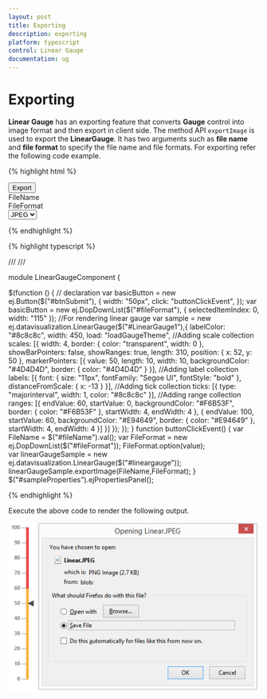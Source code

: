 ```yaml
---
layout: post
title: Exporting
description: exporting
platform: typescript
control: Linear Gauge
documentation: ug
---
```


# Exporting

**Linear Gauge** has an exporting feature that converts **Gauge** control into image format and then export in client side. The method API `exportImage` is used to export the **LinearGauge**. It has two arguments such as **file name** and **file format** to specify the file name and file formats. For exporting refer the following code example.


{% highlight html %}

<div id="LinearGauge1"></div>
<button id="btnSubmit">Export</button>
<div id=" fileName ">FileName </div>
<div id=" fileFormat ">FileFormat </div>
<select id="fileFormat">
    <option value="JPEG">JPEG</option>
    <option value="PNG">PNG</option>
</select>

{% endhighlight %}

{% highlight typescript  %}

/// <reference path="../tsfiles/jquery.d.ts"></reference>
/// <reference path="../tsfiles/ej.web.all.d.ts"></reference>

module LinearGaugeComponent {

$(function () {
        // declaration
        var basicButton = new ej.Button($("#btnSubmit"), {
            width: "50px", click: "buttonClickEvent", 
        });
        var basicButton = new ej.DopDownList($("#fileFormat"), {
            selectedItemIndex: 0, width: "115" 
        });
        //For rendering linear gauge
       var sample = new ej.datavisualization.LinearGauge($("#LinearGauge1"),{
            labelColor: "#8c8c8c", width: 450, load: "loadGaugeTheme",
            //Adding scale collection
            scales: [{
                width: 4, border: { color: "transparent", width: 0 }, showBarPointers: false, showRanges: true, length: 310,
                position: { x: 52, y: 50 }, markerPointers: [{
                    value: 50, length: 10, width: 10, backgroundColor: "#4D4D4D", border: { color: "#4D4D4D" }
                }],
                //Adding label collection
                labels: [{ font: { size: "11px", fontFamily: "Segoe UI", fontStyle: "bold" }, distanceFromScale: { x: -13 } }],
                //Adding tick collection
                ticks: [{ type: "majorinterval", width: 1, color: "#8c8c8c" }],
                //Adding range collection
                ranges: [{
                    endValue: 60,
                    startValue: 0,
                    backgroundColor: "#F6B53F",
                    border: { color: "#F6B53F" }, startWidth: 4, endWidth: 4
                }, {
                    endValue: 100,
                    startValue: 60,
                    backgroundColor: "#E94649",
                    border: { color: "#E94649" }, startWidth: 4, endWidth: 4
                }]
            }]
        });
    });
}
    function buttonClickEvent() {
        var FileName = $("#fileName").val();
        var FileFormat = new ej.DopDownList($("#fileFormat"));
        FileFormat.option(value);        
        var linearGaugeSample = new ej.datavisualization.LinearGauge($("#lineargauge"));
         linearGaugeSample.exportImage(FileName,FileFormat);
    }
    $("#sampleProperties").ejPropertiesPanel();


{% endhighlight %}



Execute the above code to render the following output.

![](Exporting_images/Exporting_img1.png)

